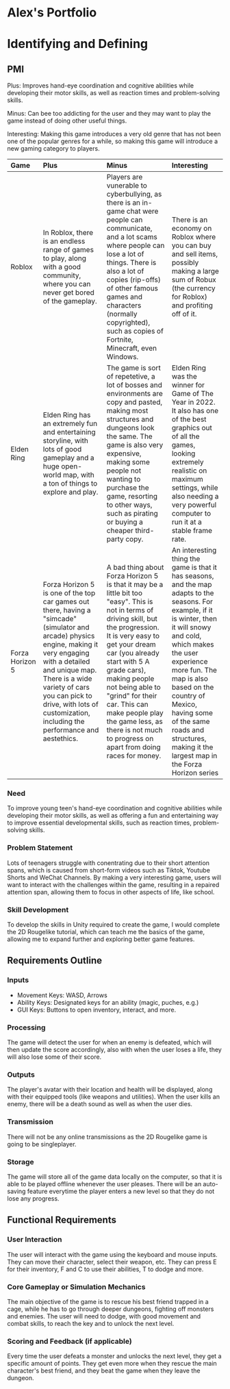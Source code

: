 # Alex's Portfolio

# Identifying and Defining
## PMI
Plus: Improves hand-eye coordination and cognitive abilities while developing their motor skills, as well as reaction times and problem-solving skills.

Minus: Can bee too addicting for the user and they may want to play the game instead of doing other useful things.

Interesting: Making this game introduces a very old genre that has not been one of the popular genres for a while, so making this game will introduce a new gaming category to players.

| Game | Plus | Minus | Interesting |
|:---- |:---- |:----- |:----------- |
| Roblox | In Roblox, there is an endless range of games to play, along with a good community, where you can never get bored of the gameplay. | Players are vunerable to cyberbullying, as there is an in-game chat were people can communicate, and a lot scams where people can lose a lot of things. There is also a lot of copies (rip-offs) of other famous games and characters (normally copyrighted), such as copies of Fortnite, Minecraft, even Windows. | There is an economy on Roblox where you can buy and sell items, possibly making a large sum of Robux (the currency for Roblox) and profiting off of it.
| Elden Ring | Elden Ring has an extremely fun and entertaining storyline, with lots of good gameplay and a huge open-world map, with a ton of things to explore and play. | The game is sort of repetetive, a lot of bosses and environments are copy and pasted, making most structures and dungeons look the same. The game is also very expensive, making some people not wanting to purchase the game, resorting to other ways, such as pirating or buying a cheaper third-party copy. | Elden Ring was the winner for Game of The Year in 2022. It also has one of the best graphics out of all the games, looking extremely realistic on maximum settings, while also needing a very powerful computer to run it at a stable frame rate.
| Forza Horizon 5 | Forza Horizon 5 is one of the top car games out there, having a "simcade" (simulator and arcade) physics engine, making it very engaging with a detailed and unique map. There is a wide variety of cars you can pick to drive, with lots of customization, including the performance and aestethics. | A bad thing about Forza Horizon 5 is that it may be a little bit too "easy". This is not in terms of driving skill, but the progression. It is very easy to get your dream car (you already start with 5 A grade cars), making people not being able to "grind" for their car. This can make people play the game less, as there is not much to progress on apart from doing races for money. | An interesting thing the game is that it has seasons, and the map adapts to the seasons. For example, if it is winter, then it will snowy and cold, which makes the user experience more fun. The map is also based on the country of Mexico, having some of the same roads and structures, making it the largest map in the Forza Horizon series

### Need
To improve young teen's hand-eye coordination and cognitive abilities while developing their motor skills, as well as offering a fun and entertaining way to improve essential developmental skills, such as reaction times, problem-solving skills.

### Problem Statement
Lots of teenagers struggle with conentrating due to their short attention spans, which is caused from short-form videos such as Tiktok, Youtube Shorts and WeChat Channels. By making a very interesting game, users will want to interact with the challenges within the game, resulting in a repaired attention span, allowing them to focus in other aspects of life, like school.

### Skill Development
To develop the skills in Unity required to create the game, I would complete the 2D Rougelike tutorial, which can teach me the basics of the game, allowing me to expand further and exploring better game features.

## Requirements Outline
### Inputs
- Movement Keys: WASD, Arrows
- Ability Keys: Designated keys for an ability (magic, puches, e.g.)
- GUI Keys: Buttons to open inventory, interact, and more.

### Processing
The game will detect the user for when an enemy is defeated, which will then update the score accordingly, also with when the user loses a life, they will also lose some of their score.

### Outputs
The player's avatar with their location and health will be displayed, along with their equipped tools (like weapons and utilities). When the user kills an enemy, there will be a death sound as well as when the user dies.

### Transmission
There will not be any online transmissions as the 2D Rougelike game is going to be singleplayer.

### Storage
The game will store all of the game data locally on the computer, so that it is able to be played offline whenever the user pleases. There will be an auto-saving feature everytime the player enters a new level so that they do not lose any progress.

## Functional Requirements
### User Interaction
The user will interact with the game using the keyboard and mouse inputs. They can move their character, select their weapon, etc. They can press E for their inventory, F and C to use their abilities, T to dodge and more.

### Core Gameplay or Simulation Mechanics
The main objective of the game is to rescue his best friend trapped in a cage, while he has to go through deeper dungeons, fighting off monsters and enemies. The user will need to dodge, with good movement and combat skills, to reach the key and to unlock the next level.

### Scoring and Feedback (if applicable)
Every time the user defeats a monster and unlocks the next level, they get a specific amount of points. They get even more when they rescue the main character's best friend, and they beat the game when they leave the dungeon.

